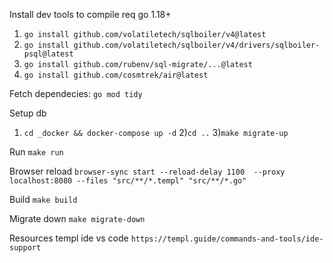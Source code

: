 Install dev tools to compile req go 1.18+
1) `go install github.com/volatiletech/sqlboiler/v4@latest`
2) `go install github.com/volatiletech/sqlboiler/v4/drivers/sqlboiler-psql@latest`
3) `go install github.com/rubenv/sql-migrate/...@latest`
4) `go install github.com/cosmtrek/air@latest`

Fetch dependecies:
`go mod tidy`

Setup db
1) `cd _docker && docker-compose up -d`
2)`cd ..`
3)`make migrate-up`

Run
`make run`

Browser reload
`browser-sync start --reload-delay 1100  --proxy localhost:8080 --files "src/**/*.templ" "src/**/*.go"`

Build 
`make build`

Migrate down
`make migrate-down`


Resources
templ ide vs code
`https://templ.guide/commands-and-tools/ide-support`
